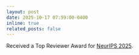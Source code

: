 ```yaml
---
layout: post
date: 2025-10-17 07:59:00-0400
inline: true
related_posts: false
---
```


Received a Top Reviewer Award for [NeurIPS 2025](https://neurips.cc/).
